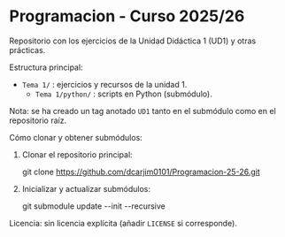 # Programacion - Curso 2025/26

Repositorio con los ejercicios de la Unidad Didáctica 1 (UD1) y otras prácticas.

Estructura principal:
- `Tema 1/` : ejercicios y recursos de la unidad 1.
  - `Tema 1/python/` : scripts en Python (submódulo).

Nota: se ha creado un tag anotado `UD1` tanto en el submódulo como en el repositorio raíz.

Cómo clonar y obtener submódulos:

1. Clonar el repositorio principal:

   git clone https://github.com/dcarjim0101/Programacion-25-26.git

2. Inicializar y actualizar submódulos:

   git submodule update --init --recursive

Licencia: sin licencia explícita (añadir `LICENSE` si corresponde).
